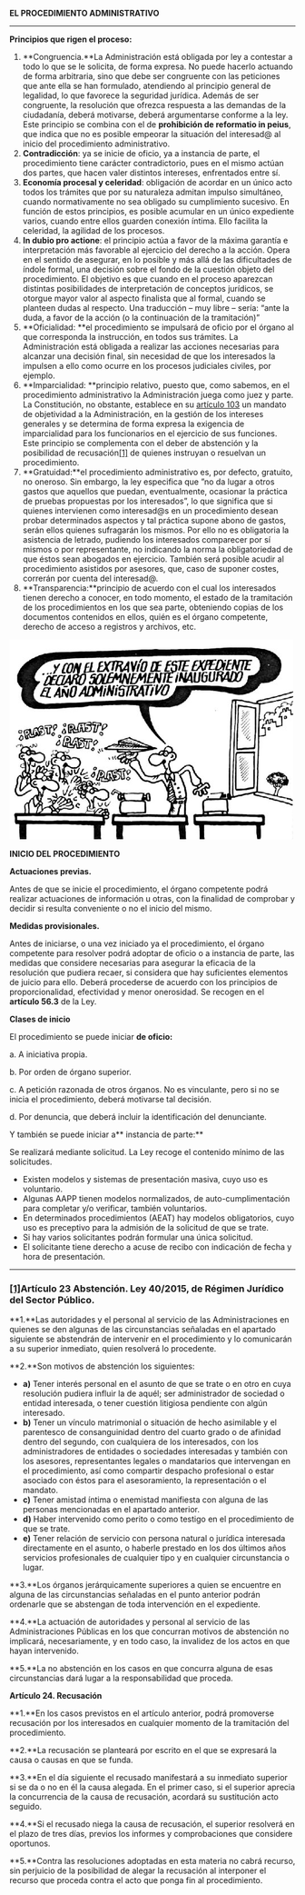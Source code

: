 **EL PROCEDIMIENTO ADMINISTRATIVO**

---

**Principios que rigen el proceso:**

1. **Congruencia.**La Administración está obligada por ley a contestar a todo lo que se le solicita, de forma expresa. No puede hacerlo actuando de forma arbitraria, sino que debe ser congruente con las peticiones que ante ella se han formulado, atendiendo al principio general de legalidad, lo que favorece la seguridad jurídica. Además de ser congruente, la resolución que ofrezca respuesta a las demandas de la ciudadanía, deberá motivarse, deberá argumentarse conforme a la ley. Este principio se combina con el de **prohibición de reformatio in peius**, que indica que no es posible empeorar la situación del interesad@ al inicio del procedimiento administrativo.
2. **Contradicción**: ya se inicie de oficio, ya a instancia de parte, el procedimiento tiene carácter contradictorio, pues en el mismo actúan dos partes, que hacen valer distintos intereses, enfrentados entre sí.
3. **Economía procesal y celeridad**: obligación de acordar en un único acto todos los trámites que por su naturaleza admitan impulso simultáneo, cuando normativamente no sea obligado su cumplimiento sucesivo. En función de estos principios, es posible acumular en un único expediente varios, cuando entre ellos guarden conexión íntima. Ello facilita la celeridad, la agilidad de los procesos.
4. **In dubio pro actione**: el principio actúa a favor de la máxima garantía e interpretación más favorable al ejercicio del derecho a la acción. Opera en el sentido de asegurar, en lo posible y más allá de las dificultades de índole formal, una decisión sobre el fondo de la cuestión objeto del procedimiento. El objetivo es que cuando en el proceso aparezcan distintas posibilidades de interpretación de conceptos jurídicos, se otorgue mayor valor al aspecto finalista que al formal, cuando se planteen dudas al respecto. Una traducción – muy libre – sería: “ante la duda, a favor de la acción \(o la continuación de la tramitación\)”
5. **Oficialidad: **el procedimiento se impulsará de oficio por el órgano al que corresponda la instrucción, en todos sus trámites. La Administración está obligada a realizar las acciones necesarias para alcanzar una decisión final, sin necesidad de que los interesados la impulsen a ello como ocurre en los procesos judiciales civiles, por ejemplo. 
6. **Imparcialidad: **principio relativo, puesto que, como sabemos, en el procedimiento administrativo la Administración juega como juez y parte. La Constitución, no obstante, establece en su [artículo 103](https://www.boe.es/diario_boe/txt.php?id=BOE-A-1978-31229) un mandato de objetividad a la Administración, en la gestión de los intereses generales y se determina de forma expresa la exigencia de imparcialidad para los funcionarios en el ejercicio de sus funciones. Este principio se complementa con el deber de abstención y la posibilidad de recusación[\[1\]](#_ftn1) de quienes instruyan o resuelvan un procedimiento.
7. **Gratuidad:**el procedimiento administrativo es, por defecto, gratuito, no oneroso. Sin embargo, la ley especifica que ”no da lugar a otros gastos que aquellos que puedan, eventualmente, ocasionar la práctica de pruebas propuestas por los interesados”, lo que significa que si quienes intervienen como interesad@s en un procedimiento desean probar determinados aspectos y tal práctica supone abono de gastos, serán ellos quienes sufragarán los mismos. Por ello no es obligatoria la asistencia de letrado, pudiendo los interesados comparecer por sí mismos o por representante, no indicando la norma la obligatoriedad de que éstos sean abogados en ejercicio. También será posible acudir al procedimiento asistidos por asesores, que, caso de suponer costes, correrán por cuenta del interesad@.
8. **Transparencia:**principio de acuerdo con el cual los interesados tienen derecho a conocer, en todo momento, el estado de la tramitación de los procedimientos en los que sea parte, obteniendo copias de los documentos contenidos en ellos, quién es el órgano competente, derecho de acceso a registros y archivos, etc.

![](/assets/forges_admin.jpg)



**INICIO DEL PROCEDIMIENTO**

**Actuaciones previas.**

Antes de que se inicie el procedimiento, el órgano competente podrá realizar actuaciones de información u otras, con la finalidad de comprobar y decidir si resulta conveniente o no el inicio del mismo.

**Medidas provisionales.**

Antes de iniciarse, o una vez iniciado ya el procedimiento, el órgano competente para resolver podrá adoptar de oficio o a instancia de parte, las medidas que considere necesarias para asegurar la eficacia de la resolución que pudiera recaer, si considera que hay suficientes elementos de juicio para ello. Deberá procederse de acuerdo con los principios de proporcionalidad, efectividad y menor onerosidad. Se recogen en el **artículo 56.3** de la Ley.

**Clases de inicio**

El procedimiento se puede iniciar **de oficio:**

a. A iniciativa propia.

b. Por orden de órgano superior.

c. A petición razonada de otros órganos. No es vinculante, pero si no se inicia el procedimiento, deberá motivarse tal decisión.

d. Por denuncia, que deberá incluir la identificación del denunciante.

Y también se puede iniciar a** instancia de parte:**

Se realizará mediante solicitud. La Ley recoge el contenido mínimo de las solicitudes.

* Existen modelos y sistemas de presentación masiva, cuyo uso es voluntario.
* Algunas AAPP tienen modelos normalizados, de auto-cumplimentación para completar y/o verificar, también voluntarios.
* En determinados procedimientos \(AEAT\) hay modelos obligatorios, cuyo uso es preceptivo para la admisión de la solicitud de que se trate.
* Si hay varios solicitantes podrán formular una única solicitud.
* El solicitante tiene derecho a acuse de recibo con indicación de fecha y hora de presentación.

---

### [**\[1\]**](#_ftnref1)Artículo 23 Abstención. Ley 40/2015, de Régimen Jurídico del Sector Público.

**1.**Las autoridades y el personal al servicio de las Administraciones en quienes se den algunas de las circunstancias señaladas en el apartado siguiente se abstendrán de intervenir en el procedimiento y lo comunicarán a su superior inmediato, quien resolverá lo procedente.

**2.**Son motivos de abstención los siguientes:

* **a\)**
  Tener interés personal en el asunto de que se trate o en otro en cuya resolución pudiera influir la de aquél; ser administrador de sociedad o entidad interesada, o tener cuestión litigiosa pendiente con algún interesado.
* **b\)**
  Tener un vínculo matrimonial o situación de hecho asimilable y el parentesco de consanguinidad dentro del cuarto grado o de afinidad dentro del segundo, con cualquiera de los interesados, con los administradores de entidades o sociedades interesadas y también con los asesores, representantes legales o mandatarios que intervengan en el procedimiento, así como compartir despacho profesional o estar asociado con éstos para el asesoramiento, la representación o el mandato.
* **c\)**
  Tener amistad íntima o enemistad manifiesta con alguna de las personas mencionadas en el apartado anterior.
* **d\)**
  Haber intervenido como perito o como testigo en el procedimiento de que se trate.
* **e\)**
  Tener relación de servicio con persona natural o jurídica interesada directamente en el asunto, o haberle prestado en los dos últimos años servicios profesionales de cualquier tipo y en cualquier circunstancia o lugar.

**3.**Los órganos jerárquicamente superiores a quien se encuentre en alguna de las circunstancias señaladas en el punto anterior podrán ordenarle que se abstengan de toda intervención en el expediente.

**4.**La actuación de autoridades y personal al servicio de las Administraciones Públicas en los que concurran motivos de abstención no implicará, necesariamente, y en todo caso, la invalidez de los actos en que hayan intervenido.

**5.**La no abstención en los casos en que concurra alguna de esas circunstancias dará lugar a la responsabilidad que proceda.

**Artículo 24. Recusación**

**1.**En los casos previstos en el artículo anterior, podrá promoverse recusación por los interesados en cualquier momento de la tramitación del procedimiento.

**2.**La recusación se planteará por escrito en el que se expresará la causa o causas en que se funda.

**3.**En el día siguiente el recusado manifestará a su inmediato superior si se da o no en él la causa alegada. En el primer caso, si el superior aprecia la concurrencia de la causa de recusación, acordará su sustitución acto seguido.

**4.**Si el recusado niega la causa de recusación, el superior resolverá en el plazo de tres días, previos los informes y comprobaciones que considere oportunos.

**5.**Contra las resoluciones adoptadas en esta materia no cabrá recurso, sin perjuicio de la posibilidad de alegar la recusación al interponer el recurso que proceda contra el acto que ponga fin al procedimiento.

